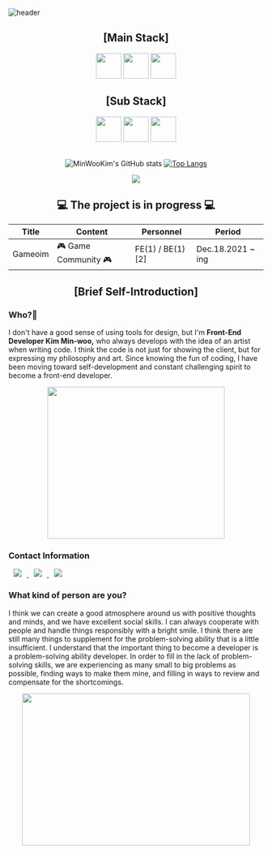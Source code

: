 ![header](https://capsule-render.vercel.app/api?type=waving&color=auto&height=250&section=header&text=MinWooKim%21&fontSize=80)

<div align="center">
  <h2>[Main Stack]</h2>
  <image src="https://user-images.githubusercontent.com/70142090/147306269-6c1d89c6-ff9c-4755-8040-1c0a79de2673.png" height="50">
  <image src="https://user-images.githubusercontent.com/70142090/147306626-dec2339a-9dc3-45b4-959b-650d0237e437.png" height="50">
  <image src="https://user-images.githubusercontent.com/70142090/147307003-4c0bfa08-c916-4ca0-bbf1-65b90c577bb6.png" height="50">
</div>
<div align="center">
  <h2>[Sub Stack]</h2>
  <image src="https://user-images.githubusercontent.com/70142090/147307548-dcd4e75e-6b9b-4582-a39f-f63bf5b9396f.png" height="50">
  <image src="https://user-images.githubusercontent.com/70142090/147308068-10b6aa13-af97-4aed-b01e-c81e6d797fb0.png" height="50">
  <image src="https://user-images.githubusercontent.com/70142090/147307970-26606262-a232-4f2d-9f3d-4d2093ef3252.png" height="50">
</div>
<br/>
<div align="center">
  
![MinWooKim's GitHub stats](https://github-readme-stats.vercel.app/api?username=CodingScript990&show_icons=true&theme=Gradient)
[![Top Langs](https://github-readme-stats.vercel.app/api/top-langs/?username=CodingScript990&layout=compact&hieght=100)](https://github.com/anuraghazra/github-readme-stats)
</div>
<div align="center"> 
  <a href="https://hits.seeyoufarm.com"><img src="https://hits.seeyoufarm.com/api/count/incr/badge.svg?url=https%3A%2F%2Fgithub.com%2FCodingScript990%2Fhit-counter&count_bg=%23D0EBE9&title_bg=%23BDBAE5&icon=github.svg&icon_color=%23F9E9E9&title=hits&edge_flat=false"/></a>
</div>
<div align="center">
  <h2> 💻 The project is in progress 💻 </h2>
</div>
<div align="center">
  <table>
    <thead>
      <tr>
        <th>Title</th>
        <th>Content</th>
        <th>Personnel</th>
        <th>Period</th>
      </tr>
    </thead>
    <tbody>
      <tr>
        <td>Gameoim</td>
        <td>🎮 Game Community 🎮</td>
        <td>FE(1) / BE(1) [2]</td>
        <td>Dec.18.2021 ~ ing</td>
      </tr>
    </tbody>
  </table>
</div>

<div align="center"> 
  <h2>[Brief Self-Introduction]</h2>
</div>
<h3>Who?🤔</h3>
<p>
I don't have a good sense of using tools for design, but I'm <strong>Front-End Developer Kim Min-woo,</strong> who always develops with the idea of an artist when writing code. I think the 
  code is not just for showing the client, but for expressing my philosophy and art. Since knowing the fun of coding, I have been moving toward self-development and constant 
  challenging spirit to become a front-end developer.
</p>
<p align="center"><img src="https://user-images.githubusercontent.com/70142090/142751583-905f3ab7-3902-491b-9609-cb8f3795248c.gif" width="350" height="300"></p>
<h3>Contact Information</h3>
<div>
  <a href="mailto: a41787192@gmail.com">
    <img 
          src="http://img.shields.io/badge/-Gmail-FBFCFD?style=flat&logo=Gmail&link=https://a41787192@gmail.com"
          style="height : auto; margin-left : 10px; margin-right : 10px;"/>
  </a>
  <a href="https://www.instagram.com/webdev_km/">
      <img 
          src="http://img.shields.io/badge/-Instagram-EAD3F1?style=flat&logo=Instagram&link=https://www.instagram.com/webdev_km/"
          style="height : auto; margin-left : 10px; margin-right : 10px;"/>
  </a>
  <a href="https://code-source.tistory.com/">
      <img 
          src="http://img.shields.io/badge/-Tistory-F7DDEF?style=flat&logo=Tumblr&link=https://code-source.tistory.com/"
          style="height : auto; margin-left : 10px; margin-right : 10px;"/>
  </a>
</div>

<div>
  <h3>What kind of person are you?</h3>
  <p>
    I think we can create a good atmosphere around us with positive thoughts and minds, and we have excellent social skills. I can always cooperate with people and handle things responsibly with a bright smile. I think there are still many things to supplement for the problem-solving ability that is a little insufficient. I understand that the important thing to become a developer is a problem-solving ability developer. In order to fill in the lack of problem-solving skills, we are experiencing as many small to big problems as possible, finding ways to make them mine, and filling in ways to review and compensate for the shortcomings.
  </p>
</div>

 <p align="center"><img src="https://user-images.githubusercontent.com/70142090/142751593-fdfa55e2-408e-4fde-a36c-307a12863ed1.gif" width="450" height="300"></p>
